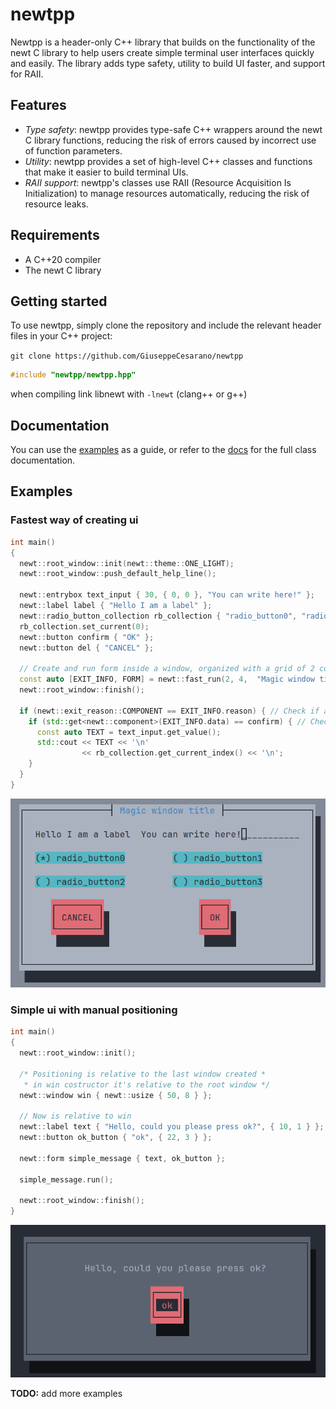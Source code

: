# newtpp

Newtpp is a header-only C++ library that builds on the functionality of the newt C library to help users create simple terminal user interfaces quickly and easily. The library adds type safety, utility to build UI faster, and support for RAII.

## Features

- *Type safety*: newtpp provides type-safe C++ wrappers around the newt C library functions, reducing the risk of errors caused by incorrect use of function parameters.
- *Utility*: newtpp provides a set of high-level C++ classes and functions that make it easier to build terminal UIs.
- *RAII support*: newtpp's classes use RAII (Resource Acquisition Is Initialization) to manage resources automatically, reducing the risk of resource leaks.

## Requirements

- A C++20 compiler
- The newt C library

## Getting started

To use newtpp, simply clone the repository and include the relevant header files in your C++ project:

`git clone https://github.com/GiuseppeCesarano/newtpp`

``` c++
#include "newtpp/newtpp.hpp"
```

when compiling link libnewt with `-lnewt` (clang++ or g++)

## Documentation

You can use the [examples](#examples) as a guide, or refer to the [docs](doc/doc.md) for the full class documentation.

## Examples

### Fastest way of creating ui

```c++
int main()
{
  newt::root_window::init(newt::theme::ONE_LIGHT);
  newt::root_window::push_default_help_line();

  newt::entrybox text_input { 30, { 0, 0 }, "You can write here!" };
  newt::label label { "Hello I am a label" };
  newt::radio_button_collection rb_collection { "radio_button0", "radio_button1", "radio_button2", "radio_button3" };
  rb_collection.set_current(0);
  newt::button confirm { "OK" };
  newt::button del { "CANCEL" };

  // Create and run form inside a window, organized with a grid of 2 cols and 4 rows
  const auto [EXIT_INFO, FORM] = newt::fast_run(2, 4,  "Magic window title", label, text_input, rb_collection, del, confirm);
  newt::root_window::finish();

  if (newt::exit_reason::COMPONENT == EXIT_INFO.reason) { // Check if a component caused the exit
    if (std::get<newt::component>(EXIT_INFO.data) == confirm) { // Check if it's confirm (OK) button 
      const auto TEXT = text_input.get_value();
      std::cout << TEXT << '\n'
                << rb_collection.get_current_index() << '\n';
    }
  }
}
```

![Screenshot of the ui we just created](doc/screenshot/1.png "Screenshot of the ui we just created")

### Simple ui with manual positioning

```c++
int main()
{
  newt::root_window::init();

  /* Positioning is relative to the last window created *
   * in win costructor it's relative to the root window */
  newt::window win { newt::usize { 50, 8 } }; 

  // Now is relative to win
  newt::label text { "Hello, could you please press ok?", { 10, 1 } };
  newt::button ok_button { "ok", { 22, 3 } };

  newt::form simple_message { text, ok_button };

  simple_message.run();

  newt::root_window::finish();
}
```

![Screenshot of the ui we just created](doc/screenshot/2.png "Screenshot of the ui we just created")

**TODO:** add more examples
